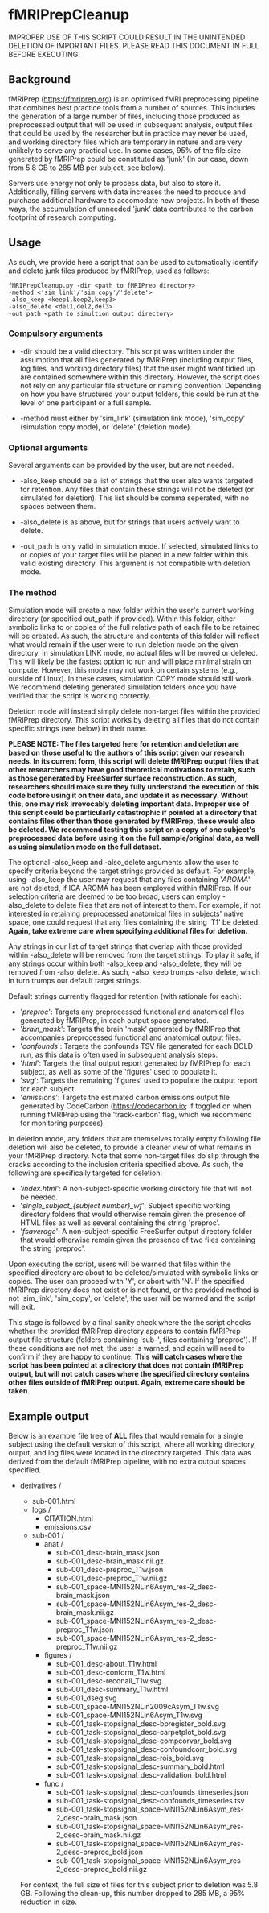 # fMRIPrepCleanup

IMPROPER USE OF THIS SCRIPT COULD RESULT IN THE UNINTENDED DELETION OF IMPORTANT FILES. PLEASE READ THIS DOCUMENT IN FULL BEFORE EXECUTING.

## Background

fMRIPrep (https://fmriprep.org) is an optimised fMRI preprocessing pipeline that combines best practice tools from a number of sources. This includes the generation of a large number of files, including those produced as preprocessed output that will be used in subsequent analysis, output files that could be used by the researcher but in practice may never be used, and working directory files which are temporary in nature and are very unlikely to serve any practical use. In some cases, 95% of the file size generated by fMRIPrep could be constituted as 'junk' (In our case, down from 5.8 GB to 285 MB per subject, see below).

Servers use energy not only to process data, but also to store it. Additionally, filling servers with data increases the need to produce and purchase additional hardware to accomodate new projects. In both of these ways, the accumulation of unneeded 'junk' data contributes to the carbon footprint of research computing.

## Usage

As such, we provide here a script that can be used to automatically identify and delete junk files produced by fMRIPrep, used as follows:

```
fMRIPrepCleanup.py -dir <path to fMRIPrep directory>
-method <'sim_link'/'sim_copy'/'delete'>
-also_keep <keep1,keep2,keep3>
-also_delete <del1,del2,del3>
-out_path <path to simultion output directory>
```

### Compulsory arguments

- -dir should be a valid directory. This script was written under the assumption that all files generated by fMRIPrep (including output files, log files, and working directory files) that the user might want tidied up are contained somewhere within this directory. However, the script does not rely on any particular file structure or naming convention. Depending on how you have structured your output folders, this could be run at the level of one participant or a full sample. 

- -method must either by 'sim_link' (simulation link mode), 'sim_copy' (simulation copy mode), or 'delete' (deletion mode). 

### Optional arguments

Several arguments can be provided by the user, but are not needed.

- -also_keep should be a list of strings that the user also wants targeted for retention. Any files that contain these strings will not be deleted (or simulated for deletion). This list should be comma seperated, with no spaces between them.

- -also_delete is as above, but for strings that users actively want to delete.

- -out_path is only valid in simulation mode. If selected, simulated links to or copies of your target files will be placed in a new folder within this valid existing directory. This argument is not compatible with deletion mode.

### The method

Simulation mode will create a new folder within the user's current working directory (or specified out_path if provided). Within this folder, either symbolic links to or copies of the full relative path of each file to be retained will be created. As such, the structure and contents of this folder will reflect what would remain if the user were to run deletion mode on the given directory. In simulation LINK mode, no actual files will be moved or deleted. This will likely be the fastest option to run and will place minimal strain on compute. However, this mode may not work on certain systems (e.g., outside of Linux). In these cases, simulation COPY mode should still work. We recommend deleting generated simulation folders once you have verified that the script is working correctly.

Deletion mode will instead simply delete non-target files within the provided fMRIPrep directory. This script works by deleting all files that do not contain specific strings (see below) in their name.

**PLEASE NOTE: The files targeted here for retention and deletion are based on those useful to the authors of this script given our research needs. In its current form, this script will delete fMRIPrep output files that other researchers may have good theoretical motivations to retain, such as those generated by FreeSurfer surface reconstruction. As such, researchers should make sure they fully understand the execution of this code before using it on their data, and update it as necessary. Without this, one may risk irrevocably deleting important data. Improper use of this script could be particularly catastrophic if pointed at a directory that contains files other than those generated by fMRIPrep, these would also be deleted. We recommend testing this script on a copy of one subject's preprocessed data before using it on the full sample/original data, as well as using simulation mode on the full dataset.**

The optional -also_keep and -also_delete arguments allow the user to specify criteria beyond the target strings provided as default. For example, using -also_keep the user may request that any files containing '*AROMA*' are not deleted, if ICA AROMA has been employed within fMRIPrep. If our selection criteria are deemed to be too broad, users can employ -also_delete to delete files that are not of interest to them. For example, if not interested in retaining preprocessed anatomical files in subjects' native space, one could request that any files containing the string 'T1' be deleted. **Again, take extreme care when specifying additional files for deletion.**

Any strings in our list of target strings that overlap with those provided within -also_delete will be removed from the target strings. To play it safe, if any strings occur within both -also_keep and -also_delete, they will be removed from -also_delete. As such, -also_keep trumps -also_delete, which in turn trumps our default target strings.

Default strings currently flagged for retention (with rationale for each):

- '*preproc*': Targets any preprocessed functional and anatomical files generated by fMRIPrep, in each output space generated.
- '*brain_mask*': Targets the brain 'mask' generated by fMRIPrep that accompanies preprocessed functional and anatomical output files.
- '*confounds*': Targets the confounds TSV file generated for each BOLD run, as this data is often used in subsequent analysis steps.
- '*html*': Targets the final output report generated by fMRIPrep for each subject, as well as some of the 'figures' used to populate it.
- '*svg*': Targets the remaining 'figures' used to populate the output report for each subject.
- '*emissions*': Targets the estimated carbon emissions output file generated by CodeCarbon (https://codecarbon.io; if toggled on when running fMRIPrep using the 'track-carbon' flag, which we recommend for monitoring purposes).

In deletion mode, any folders that are themselves totally empty following file deletion will also be deleted, to provide a cleaner view of what remains in your fMRIPrep directory. Note that some non-target files do slip through the cracks according to the inclusion criteria specified above. As such, the following are specifically targeted for deletion:

- '*index.html*': A non-subject-specific working directory file that will not be needed.
- '*single_subject_{subject number}_wf*': Subject specific working directory folders that would otherwise remain given the presence of HTML files as well as several containing the string 'preproc'.
- '*fsaverage*': A non-subject-specific FreeSurfer output directory folder that would otherwise remain given the presence of two files containing the string 'preproc'.

Upon executing the script, users will be warned that files within the specified directory are about to be deleted/simulated with symbolic links or copies. The user can proceed with 'Y', or abort with 'N'. If the specified fMRIPrep directory does not exist or is not found, or the provided method is not 'sim_link', 'sim_copy', or 'delete', the user will be warned and the script will exit.

This stage is followed by a final sanity check where the the script checks whether the provided fMRIPrep directory appears to contain fMRIPrep output file structure (folders containing 'sub-', files containing 'preproc'). If these conditions are not met, the user is warned, and again will need to confirm if they are happy to continue. **This will catch cases where the script has been pointed at a directory that does not contain fMRIPrep output, but will not catch cases where the specified directory contains other files outside of fMRIPrep output. Again, extreme care should be taken**.

## Example output

Below is an example file tree of **ALL** files that would remain for a single subject using the default version of this script, where all working directory, output, and log files were located in the directory targeted. This data was derived from the default fMRIPrep pipeline, with no extra output spaces specified.

* derivatives /
  * sub-001.html
  * logs /
    * CITATION.html
    * emissions.csv
  * sub-001 /
    * anat /
      * sub-001_desc-brain_mask.json
      * sub-001_desc-brain_mask.nii.gz
      * sub-001_desc-preproc_T1w.json
      * sub-001_desc-preproc_T1w.nii.gz
      * sub-001_space-MNI152NLin6Asym_res-2_desc-brain_mask.json
      * sub-001_space-MNI152NLin6Asym_res-2_desc-brain_mask.nii.gz
      * sub-001_space-MNI152NLin6Asym_res-2_desc-preproc_T1w.json
      * sub-001_space-MNI152NLin6Asym_res-2_desc-preproc_T1w.nii.gz
    * figures /
      * sub-001_desc-about_T1w.html
      * sub-001_desc-conform_T1w.html
      * sub-001_desc-reconall_T1w.svg
      * sub-001_desc-summary_T1w.html
      * sub-001_dseg.svg
      * sub-001_space-MNI152NLin2009cAsym_T1w.svg
      * sub-001_space-MNI152NLin6Asym_T1w.svg
      * sub-001_task-stopsignal_desc-bbregister_bold.svg
      * sub-001_task-stopsignal_desc-carpetplot_bold.svg
      * sub-001_task-stopsignal_desc-compcorvar_bold.svg
      * sub-001_task-stopsignal_desc-confoundcorr_bold.svg
      * sub-001_task-stopsignal_desc-rois_bold.svg
      * sub-001_task-stopsignal_desc-summary_bold.html
      * sub-001_task-stopsignal_desc-validation_bold.html
    * func /
      * sub-001_task-stopsignal_desc-confounds_timeseries.json
      * sub-001_task-stopsignal_desc-confounds_timeseries.tsv
      * sub-001_task-stopsignal_space-MNI152NLin6Asym_res-2_desc-brain_mask.json
      * sub-001_task-stopsignal_space-MNI152NLin6Asym_res-2_desc-brain_mask.nii.gz
      * sub-001_task-stopsignal_space-MNI152NLin6Asym_res-2_desc-preproc_bold.json
      * sub-001_task-stopsignal_space-MNI152NLin6Asym_res-2_desc-preproc_bold.nii.gz

  For context, the full size of files for this subject prior to deletion was 5.8 GB. Following the clean-up, this number dropped to 285 MB, a 95% reduction in size.
